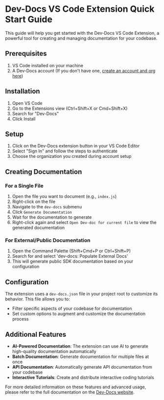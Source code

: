 
  
  # Dev-Docs VS Code Extension Quick Start Guide

This guide will help you get started with the Dev-Docs VS Code Extension, a powerful tool for creating and managing documentation for your codebase.

## Prerequisites

1. VS Code installed on your machine
2. A Dev-Docs account (If you don't have one, [create an account and org here](https://www.dev-docs.dev/docs/Initial-Setup/Create-an-Account-and-Org))

## Installation

1. Open VS Code
2. Go to the Extensions view (Ctrl+Shift+X or Cmd+Shift+X)
3. Search for "Dev-Docs"
4. Click Install

## Setup

1. Click on the Dev-Docs extension button in your VS Code Editor
2. Select "Sign In" and follow the steps to authenticate
3. Choose the organization you created during account setup

## Creating Documentation

### For a Single File

1. Open the file you want to document (e.g., `index.js`)
2. Right-click on the file
3. Navigate to the `dev-docs` submenu
4. Click `Generate Documentation`
5. Wait for the documentation to generate
6. Right-click again and select `Open Dev-doc for current file` to view the generated documentation

### For External/Public Documentation

1. Open the Command Palette (Shift+Cmd+P or Ctrl+Shift+P)
2. Search for and select 'dev-docs: Populate External Docs'
3. This will generate public SDK documentation based on your configuration

## Configuration

The extension uses a `dev-docs.json` file in your project root to customize its behavior. This file allows you to:

- Filter specific aspects of your codebase for documentation
- Set custom options to augment and customize the documentation process

## Additional Features

- **AI-Powered Documentation**: The extension can use AI to generate high-quality documentation automatically
- **Batch Documentation**: Generate documentation for multiple files at once
- **API Documentation**: Automatically generate API documentation from your codebase
- **Interactive Tutorials**: Create and distribute interactive coding tutorials

For more detailed information on these features and advanced usage, please refer to the full documentation on the [Dev-Docs website](https://www.dev-docs.dev/).
  
  